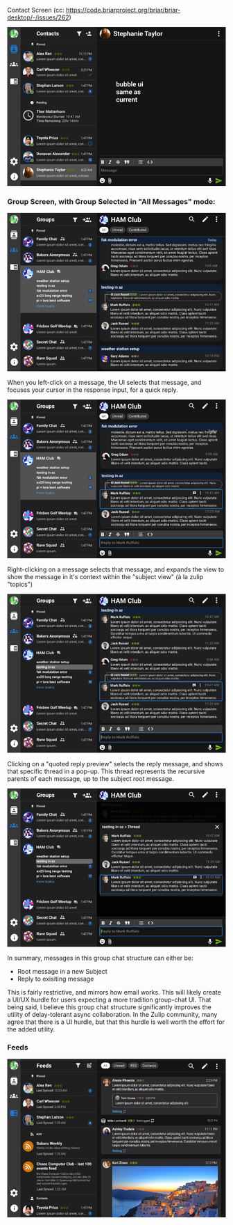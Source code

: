 Contact Screen (cc: https://code.briarproject.org/briar/briar-desktop/-/issues/262)

![Contact Screen UI Concept](pm.png)

### Group Screen, with Group Selected in "All Messages" mode:

![Group All Messages UI Concept](groups-0-1.png)

When you left-click on a message, the UI selects that message, and focuses your cursor in the response input, for a quick reply.

![Group Quick Reply UI Concept](quick-reply.png)

Right-clicking on a message selects that message, and expands the view to show the message in it's context within the "subject view" (à la zulip "topics")

![Group Subject View UI Concept](subject-view.png)

Clicking on a "quoted reply preview" selects the reply message, and shows that specific thread in a pop-up. This thread represents the recursive parents of each message, up to the subject root message. 

![Group Filtered Thread UI Concept](filtered-thread.png)

In summary, messages in this group chat structure can either be:
- Root message in a new Subject
- Reply to exisiting message

This is fairly restrictive, and mirrors how email works. This will likely create a UI/UX hurdle for users expecting a more tradition group-chat UI. That being said, I believe this group chat structure significantly improves the utility of delay-tolerant async collaboration. In the Zulip community, many agree that there is a UI hurdle, but that this hurdle is well worth the effort for the added utility.

### Feeds

![Feeds Screen UI Concept](feeds.png)
